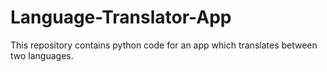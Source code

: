 # Language-Translator-App
This repository contains python code for an app which translates between two languages.
